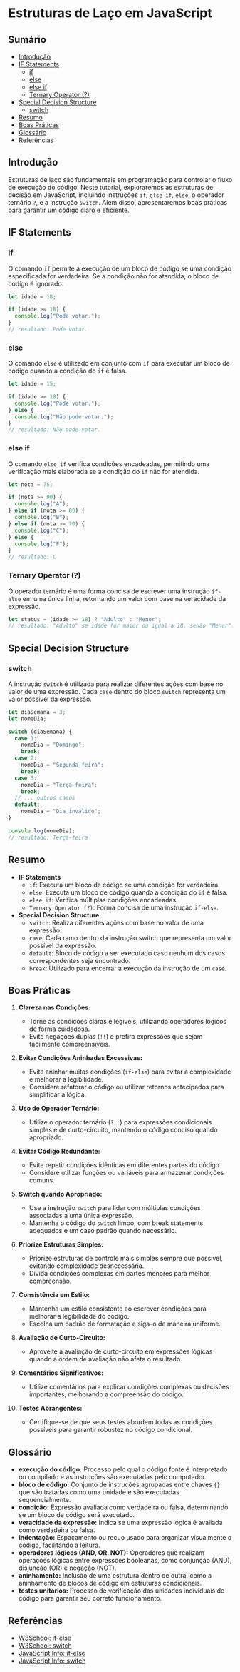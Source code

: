 # Estruturas de Laço em JavaScript

## Sumário
- [Introdução](#introdução)
- [IF Statements](#if-statements)
  - [if](#if)
  - [else](#else)
  - [else if](#else-if)
  - [Ternary Operator (?)](#ternary-operator-)
- [Special Decision Structure](#special-decision-structure)
  - [switch](#switch)
- [Resumo](#resumo)
- [Boas Práticas](#boas-práticas)
- [Glossário](#glossário)
- [Referências](#referências)

## Introdução
Estruturas de laço são fundamentais em programação para controlar o fluxo de execução do código. Neste tutorial, exploraremos as estruturas de decisão em JavaScript, incluindo instruções `if`, `else if`, `else`, o operador ternário `?`, e a instrução `switch`. Além disso, apresentaremos boas práticas para garantir um código claro e eficiente.

## IF Statements

### if
O comando `if` permite a execução de um bloco de código se uma condição especificada for verdadeira. Se a condição não for atendida, o bloco de código é ignorado.

```javascript
let idade = 18;

if (idade >= 18) {
  console.log("Pode votar.");
}
// resultado: Pode votar.
```

### else
O comando `else` é utilizado em conjunto com `if` para executar um bloco de código quando a condição do `if` é falsa.

```javascript
let idade = 15;

if (idade >= 18) {
  console.log("Pode votar.");
} else {
  console.log("Não pode votar.");
}
// resultado: Não pode votar.
```

### else if
O comando `else if` verifica condições encadeadas, permitindo uma verificação mais elaborada se a condição do `if` não for atendida.

```javascript
let nota = 75;

if (nota >= 90) {
  console.log("A");
} else if (nota >= 80) {
  console.log("B");
} else if (nota >= 70) {
  console.log("C");
} else {
  console.log("F");
}
// resultado: C
```

### Ternary Operator (?)
O operador ternário é uma forma concisa de escrever uma instrução `if-else` em uma única linha, retornando um valor com base na veracidade da expressão.

```javascript
let status = (idade >= 18) ? "Adulto" : "Menor";
// resultado: "Adulto" se idade for maior ou igual a 18, senão "Menor".
```

## Special Decision Structure

### switch
A instrução `switch` é utilizada para realizar diferentes ações com base no valor de uma expressão. Cada `case` dentro do bloco `switch` representa um valor possível da expressão.

```javascript
let diaSemana = 3;
let nomeDia;

switch (diaSemana) {
  case 1:
    nomeDia = "Domingo";
    break;
  case 2:
    nomeDia = "Segunda-feira";
    break;
  case 3:
    nomeDia = "Terça-feira";
    break;
  // ... outros casos
  default:
    nomeDia = "Dia inválido";
}

console.log(nomeDia);
// resultado: Terça-feira
```

## Resumo
- **IF Statements**
  - `if`: Executa um bloco de código se uma condição for verdadeira.
  - `else`: Executa um bloco de código quando a condição do `if` é falsa.
  - `else if`: Verifica múltiplas condições encadeadas.
  - `Ternary Operator (?)`: Forma concisa de uma instrução `if-else`.
- **Special Decision Structure**
  - `switch`: Realiza diferentes ações com base no valor de uma expressão.
  - `case`: Cada ramo dentro da instrução switch que representa um valor possível da expressão.
  - `default`: Bloco de código a ser executado caso nenhum dos casos correspondentes seja encontrado.
  - `break`: Utilizado para encerrar a execução da instrução de um `case`.

## Boas Práticas
1. **Clareza nas Condições:**
   - Torne as condições claras e legíveis, utilizando operadores lógicos de forma cuidadosa.
   - Evite negações duplas (`!!`) e prefira expressões que sejam facilmente compreensíveis.

2. **Evitar Condições Aninhadas Excessivas:**
   - Evite aninhar muitas condições (`if-else`) para evitar a complexidade e melhorar a legibilidade.
   - Considere refatorar o código ou utilizar retornos antecipados para simplificar a lógica.

3. **Uso de Operador Ternário:**
   - Utilize o operador ternário (`? :`) para expressões condicionais simples e de curto-circuito, mantendo o código conciso quando apropriado.

4. **Evitar Código Redundante:**
   - Evite repetir condições idênticas em diferentes partes do código.
   - Considere utilizar funções ou variáveis para armazenar condições comuns.

5. **Switch quando Apropriado:**
   - Use a instrução `switch` para lidar com múltiplas condições associadas a uma única expressão.
   - Mantenha o código do `switch` limpo, com break statements adequados e um caso padrão quando necessário.

6. **Priorize Estruturas Simples:**
   - Priorize estruturas de controle mais simples sempre que possível, evitando complexidade desnecessária.
   - Divida condições complexas em partes menores para melhor compreensão.

7. **Consistência em Estilo:**
   - Mantenha um estilo consistente ao escrever condições para melhorar a legibilidade do código.
   - Escolha um padrão de formatação e siga-o de maneira uniforme.

8. **Avaliação de Curto-Circuito:**
   - Aproveite a avaliação de curto-circuito em expressões lógicas quando a ordem de avaliação não afeta o resultado.

9. **Comentários Significativos:**
   - Utilize comentários para explicar condições complexas ou decisões importantes, melhorando a compreensão do código.

10. **Testes Abrangentes:**
    - Certifique-se de que seus testes abordem todas as condições possíveis para garantir robustez no código condicional.

## Glossário
- **execução do código:** Processo pelo qual o código fonte é interpretado ou compilado e as instruções são executadas pelo computador.
- **bloco de código:** Conjunto de instruções agrupadas entre chaves `{}` que são tratadas como uma unidade e são executadas sequencialmente.
- **condição:** Expressão avaliada como verdadeira ou falsa, determinando se um bloco de código será executado.
- **veracidade da expressão:** Indica se uma expressão lógica é avaliada como verdadeira ou falsa.
- **indentação:** Espaçamento ou recuo usado para organizar visualmente o código, facilitando a leitura.
- **operadores lógicos (AND, OR, NOT):** Operadores que realizam operações lógicas entre expressões booleanas, como conjunção (AND), disjunção (OR) e negação (NOT).
- **aninhamento:** Inclusão de uma estrutura dentro de outra, como a aninhamento de blocos de código em estruturas condicionais.
- **testes unitários:** Processo de verificação das unidades individuais de código para garantir seu correto funcionamento.

## Referências
- [W3School: if-else](https://www.w3schools.com/js/js_if_else.asp)
- [W3School: switch](https://www.w3schools.com/js/js_switch.asp)
- [JavaScript.Info: if-else](https://javascript.info/ifelse)
- [JavaScript.Info: switch](https://javascript.info/switch)